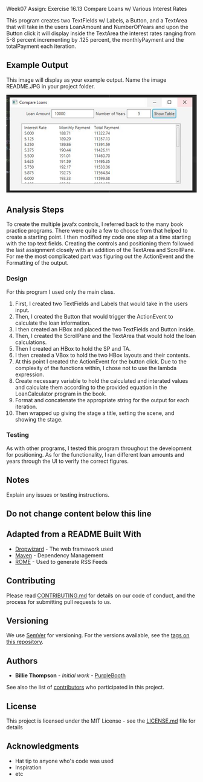 Week07 Assign: Exercise 16.13 Compare Loans w/ Various Interest Rates

This program creates two TextFields w/ Labels, a Button, and a TextArea that
will take in the users LoanAmount and NumberOfYears and upon the Button click
it will display inside the TextArea the interest rates ranging from 5-8 percent
incrementing by .125 percent, the monthlyPayment and the totalPayment each 
iteration.

## Example Output

This image will display as your example output. Name the image README.JPG in your project folder.

![Sample Output](README.JPG)

## Analysis Steps

To create the multiple javafx controls, I referred back to the many book practice
programs. There were quite a few to choose from that helped to create a starting
point. I then modified my code one step at a time starting with the top text fields.
Creating the controls and positioning them followed the last assignment closely 
with an addition of the TextArea and ScrollPane. For me the most complicated part
was figuring out the ActionEvent and the Formatting of the output.

### Design

For this program I used only the main class. 
1) First, I created two TextFields and Labels that would take in the users input.
2) Then, I created the Button that would trigger the ActionEvent to calculate the
loan information.
3) I then created an HBox and placed the two TextFields and Button inside.
4) Then, I created the ScrollPane and the TextArea that would hold the loan calculations.
4) Then I created an HBox to hold the SP and TA.
5) I then created a VBox to hold the two HBox layouts and their contents.
6) At this point I created the ActionEvent for the button click. Due to the complexity
of the functions within, I chose not to use the lambda expression. 
7) Create necessary variable to hold the calculated and interated values and calculate
them according to the provided equation in the LoanCalculator program in the book.
8) Format and concatenate the appropriate string for the output for each iteration.
9) Then wrapped up giving the stage a title, setting the scene, and showing the 
stage.

### Testing

As with other programs, I tested this program throughout the development for positioning.
As for the functionality, I ran different loan amounts and years through the UI to
verify the correct figures.

## Notes

Explain any issues or testing instructions.

## Do not change content below this line
## Adapted from a README Built With

* [Dropwizard](http://www.dropwizard.io/1.0.2/docs/) - The web framework used
* [Maven](https://maven.apache.org/) - Dependency Management
* [ROME](https://rometools.github.io/rome/) - Used to generate RSS Feeds

## Contributing

Please read [CONTRIBUTING.md](https://gist.github.com/PurpleBooth/b24679402957c63ec426) for details on our code of conduct, and the process for submitting pull requests to us.

## Versioning

We use [SemVer](http://semver.org/) for versioning. For the versions available, see the [tags on this repository](https://github.com/your/project/tags). 

## Authors

* **Billie Thompson** - *Initial work* - [PurpleBooth](https://github.com/PurpleBooth)

See also the list of [contributors](https://github.com/your/project/contributors) who participated in this project.

## License

This project is licensed under the MIT License - see the [LICENSE.md](LICENSE.md) file for details

## Acknowledgments

* Hat tip to anyone who's code was used
* Inspiration
* etc
